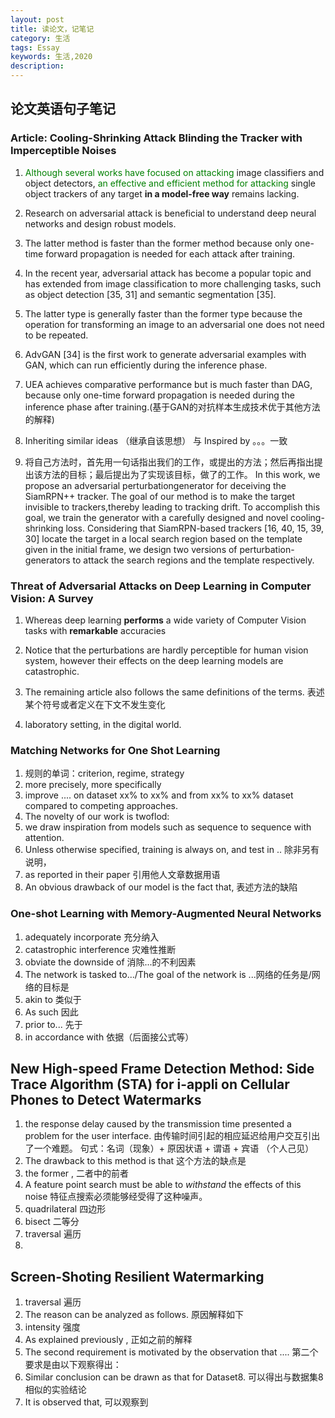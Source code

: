 ```yaml
---
layout: post
title: 读论文，记笔记
category: 生活
tags: Essay
keywords: 生活,2020
description: 
---
```



## 论文英语句子笔记
### Article: Cooling-Shrinking Attack Blinding the Tracker with Imperceptible Noises
1. <font color=#008000>Although several works have focused on attacking</font> image classifiers and object detectors,
<font color=#008000>an effective and efficient method for attacking</font> single object trackers of any
target **in a model-free way** remains lacking.

2. Research on adversarial attack is beneficial to understand deep neural networks and design robust models.

3. The latter method is faster than the former method because only one-time forward propagation is needed for each attack after training. 

4. In the recent year, adversarial attack has become a popular topic and has extended from image classification to more challenging tasks,
such as object detection [35, 31] and semantic segmentation [35].

5. The latter type is generally faster than the former type because the operation for transforming an image to an adversarial one does not need to be
repeated.

6.  AdvGAN [34] is the first work to generate adversarial examples with GAN, which can run efficiently during
the inference phase.

7. UEA achieves comparative performance but is much faster than DAG, because only one-time forward propagation is needed during the inference phase
after training.(基于GAN的对抗样本生成技术优于其他方法的解释)

8. Inheriting similar ideas （继承自该思想） 与 Inspired by 。。。一致

9. 将自己方法时，首先用一句话指出我们的工作，或提出的方法；然后再指出提出该方法的目标；最后提出为了实现该目标，做了的工作。
In this work, we propose an adversarial perturbationgenerator for deceiving the SiamRPN++ tracker. The goal of our method is to make the target invisible to trackers,thereby leading to tracking drift. To accomplish this goal,
we train the generator with a carefully designed and novel cooling-shrinking loss. Considering that SiamRPN-based
trackers [16, 40, 15, 39, 30] locate the target in a local search region based on the template given in the initial frame, we
design two versions of perturbation-generators to attack the search regions and the template respectively.

### Threat of Adversarial Attacks on Deep Learning in Computer Vision: A Survey
1. Whereas deep learning **performs** a wide variety of Computer Vision tasks with **remarkable** accuracies

2.  Notice that the perturbations are hardly perceptible for human vision system, however their effects on the deep learning models are catastrophic.

3. The remaining article also follows the same definitions of the terms. 表述某个符号或者定义在下文不发生变化

4. laboratory setting, in the digital world.

### Matching Networks for One Shot Learning

1. 规则的单词：criterion, regime, strategy
2. more precisely, more specifically
3. improve .... on dataset xx% to xx% and from xx% to xx% dataset compared to competing approaches.
4. The novelty of our work is twoflod:
5. we draw inspiration from models such as sequence to sequence with attention.
6. Unless otherwise specified, training is always on, and test in .. 除非另有说明，
7. as reported in their paper 引用他人文章数据用语
8. An obvious drawback of our model is the fact that, 表述方法的缺陷

### One-shot Learning with Memory-Augmented Neural Networks

1. adequately incorporate 充分纳入  
2. catastrophic interference 灾难性推断
3. obviate the downside of 消除...的不利因素
4. The network is tasked to.../The goal of the network is ...网络的任务是/网络的目标是
5. akin to 类似于
6. As such 因此
7. prior to... 先于
8. in accordance with 依据（后面接公式等）

## New High-speed Frame Detection Method: Side Trace Algorithm (STA) for i-appli on Cellular Phones to Detect Watermarks  
1. the response delay caused by the transmission time presented a problem for the user interface. 由传输时间引起的相应延迟给用户交互引出了一个难题。
   句式：名词（现象）+ 原因状语 + 谓语 + 宾语 （个人己见）
2. The drawback to this method is that  这个方法的缺点是
3. the former , 二者中的前者
4. A feature point search must be able to *withstand* the effects of this noise 特征点搜索必须能够经受得了这种噪声。
5. quadrilateral 四边形
6. bisect 二等分
7. traversal 遍历
8. 

## Screen-Shoting Resilient Watermarking

1. traversal 遍历
2. The reason can be analyzed as follows. 原因解释如下
3. intensity 强度
4. As explained previously , 正如之前的解释
5. The second requirement is motivated by the observation that .... 第二个要求是由以下观察得出：
6. Similar conclusion can be drawn as that for Dataset8. 可以得出与数据集8相似的实验结论
7. It is observed that,   可以观察到

